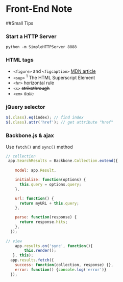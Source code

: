 # Front-End Note
##Small Tips
### Start a HTTP Server

```
python -m SimpleHTTPServer 8888
```
### HTML tags
* ```<figure>``` and ```<figcaption>``` [MDN article](https://developer.mozilla.org/en-US/docs/Web/HTML/Element/figure)
* ```<sup>``` <sup>1</sup> The HTML Superscript Element
* ```<hr>``` horizontal rule
* ```<s>``` <s>strikethrough</s>
* ```<em>``` <em>italic</em>

### jQuery selector
```javascript
$(.class).eq(index); // find index
$(.class).attr('href'); // get attribute "href"
```

### Backbone.js & ajax
Use ```fetch()``` and ```sync()``` method

```javascript
// collection
 app.SearchResults = Backbone.Collection.extend({
    
    model: app.Result,

    initialize: function(options) {
      this.query = options.query;
    },

    url: function() {
      return myURL + this.query;
    },

    parse: function(response) {
      return response.hits;
    },
  });
  
// view
	app.results.on('sync', function(){
        this.render();
   }, this);
  app.results.fetch({
    success: function(collection, response) {},
    error: function() {console.log('error')}
  });
```
